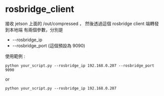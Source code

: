 # rosbridge_client
接收 jetson 上面的 /out/compressed ， 然後透過這個 rosbridge client 端轉發到本地端
有兩個參數，分別是
- --rosbridge_ip
- --rosbridge_port (這個預設為 9090)
  
使用範例 :
```
python your_script.py --rosbridge_ip 192.168.0.207 --rosbridge_port 9090
```
or 
```
python your_script.py --rosbridge_ip 192.168.0.207
```
